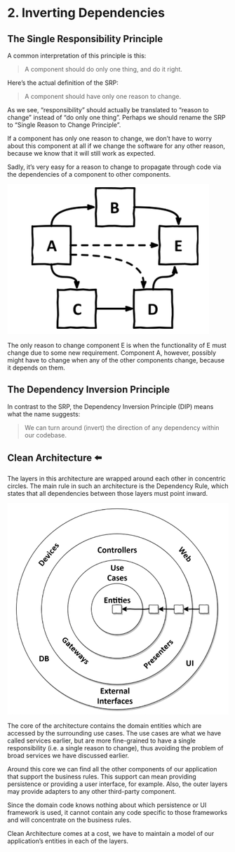 # 2. Inverting Dependencies

## The Single Responsibility Principle  

A common interpretation of this principle is this:
> A component should do only one thing, and do it right.  

Here’s the actual definition of the SRP:
> A component should have only one reason to change.  

As we see, “responsibility” should actually be translated to “reason to change” instead of “do only one thing”. Perhaps we should rename the SRP to “Single Reason to Change Principle”.  

If a component has only one reason to change, we don’t have to worry about this component at all
if we change the software for any other reason, because we know that it will still work as expected.  

Sadly, it’s very easy for a reason to change to propagate through code via the dependencies of a
component to other components.  

![figure006](./images/figure006.png)  

The only reason to change component E is when the functionality of E must change due to some new requirement. Component A, however, possibly might have to change when any of the other components change, because it depends on them.  

## The Dependency Inversion Principle  

In contrast to the SRP, the Dependency Inversion Principle (DIP) means what the name suggests:  

> We can turn around (invert) the direction of any dependency within our codebase.  

## Clean Architecture  ⬅️

The layers in this architecture are wrapped around each other in concentric circles. The main rule in such an architecture is the Dependency Rule, which states that all dependencies between those layers must point inward.

![figure008](./images/figure008.png)  

The core of the architecture contains the domain entities which are accessed by the surrounding use cases. The use cases are what we have called services earlier, but are more fine-grained to have a single responsibility (i.e. a single reason to change), thus avoiding the problem of broad services we have discussed earlier.  

Around this core we can find all the other components of our application that support the business rules. This support can mean providing persistence or providing a user interface, for example. Also, the outer layers may provide adapters to any other third-party component.  

Since the domain code knows nothing about which persistence or UI framework is used, it cannot contain any code specific to those frameworks and will concentrate on the business rules. 

Clean Architecture comes at a cost, we have to maintain a model of our application’s entities in each of the layers.